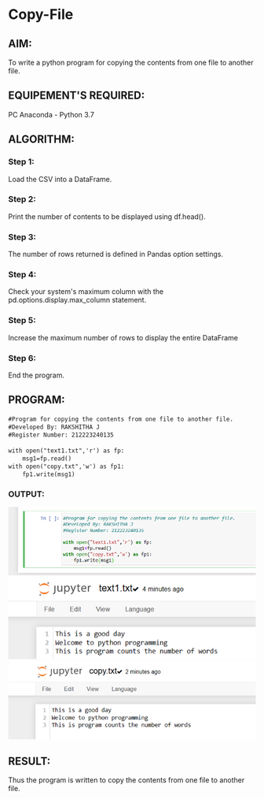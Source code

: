 # Copy-File
## AIM:
To write a python program for copying the contents from one file to another file.
## EQUIPEMENT'S REQUIRED: 
PC
Anaconda - Python 3.7
## ALGORITHM: 
### Step 1:
Load the CSV into a DataFrame.
### Step 2: 
Print the number of contents to be displayed using df.head().
### Step 3: 
The number of rows returned is defined in Pandas option settings.
### Step 4:  
Check your system's maximum column with the pd.options.display.max_column statement.
### Step 5: 
Increase the maximum number of rows to display the entire DataFrame
### Step 6: 
End the program.
## PROGRAM:
```
#Program for copying the contents from one file to another file.
#Developed By: RAKSHITHA J
#Register Number: 212223240135

with open("text1.txt",'r') as fp:
    msg1=fp.read()
with open("copy.txt",'w') as fp1:
    fp1.write(msg1)
```
### OUTPUT:
![OUTPUT](<Screenshot 2024-05-12 200414.png>)
![output](<Screenshot 2024-05-12 200400.png>)
![Output](<Screenshot 2024-05-12 200346.png>)
## RESULT:
Thus the program is written to copy the contents from one file to another file.
